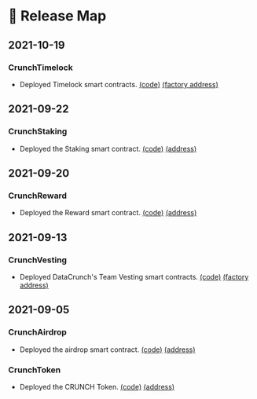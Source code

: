 # 🏁 Release Map

## 2021-10-19

### CrunchTimelock

* Deployed Timelock smart contracts. [(code)](https://github.com/datacrunch-com/datacrunch/blob/master/contracts/CrunchTimelock.sol) [(factory address)](https://etherscan.io/address/0xB1C77D4d05e16913b19822dF99eacAFFe3387C1a)

## 2021-09-22

### CrunchStaking

* Deployed the Staking smart contract. [(code)](https://github.com/datacrunch-com/datacrunch/blob/master/contracts/CrunchStaking.sol) [(address)](https://etherscan.io/address/0xFb99073EAA547dC965Ad75420128093A01128EC2)

## 2021-09-20

### CrunchReward

* Deployed the Reward smart contract. [(code)](https://github.com/datacrunch-com/datacrunch/blob/master/contracts/CrunchReward.sol) [(address)](https://etherscan.io/address/0xa3B20d15649B03f38Ab71d64f0f5Fcb3ac48c3f4)

## 2021-09-13

### CrunchVesting

* Deployed DataCrunch's Team Vesting smart contracts. [(code)](https://github.com/datacrunch-com/datacrunch/blob/master/contracts/CrunchVesting.sol) [(factory address)](https://etherscan.io/address/0xb47fa11d32d1005babc52e876bcfa6bfa19e490b)

## 2021-09-05

### CrunchAirdrop

* Deployed the airdrop smart contract. [(code)](https://github.com/datacrunch-com/datacrunch/blob/master/contracts/CrunchAirdrop.sol) [(address)](https://etherscan.io/address/0xed28c62F1df817C23adbE577f406C1386cb61e8F)

### CrunchToken

* Deployed the CRUNCH Token. [(code)](https://github.com/datacrunch-com/datacrunch/blob/master/contracts/CrunchToken.sol) [(address)](https://etherscan.io/token/0x74451d2240ef9e86b3cea815378af61566b81856)

